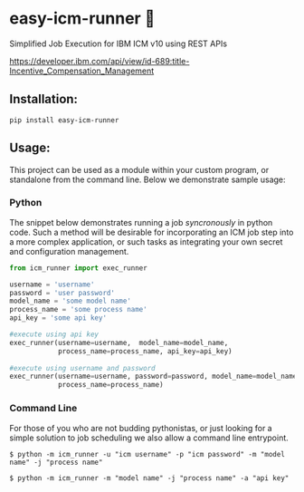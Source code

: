 # easy-icm-runner :rocket:
Simplified Job Execution for IBM ICM v10 using REST APIs

https://developer.ibm.com/api/view/id-689:title-Incentive_Compensation_Management

## Installation:
```
pip install easy-icm-runner
```

## Usage:
This project can be used as a module within your custom program, or standalone from the command line.  Below we demonstrate sample usage:

### Python

The snippet below demonstrates running a job _syncronously_ in python code.  Such a method will be desirable for incorporating an ICM job step into a more complex application, or such tasks as integrating your own secret and configuration management.
```python
from icm_runner import exec_runner

username = 'username'
password = 'user password'
model_name = 'some model name'
process_name = 'some process name'
api_key = 'some api key'

#execute using api key
exec_runner(username=username,  model_name=model_name,
            process_name=process_name, api_key=api_key)
            
#execute using username and password
exec_runner(username=username, password=password, model_name=model_name,
            process_name=process_name)

```

### Command Line
For those of you who are not budding pythonistas, or just looking for a simple solution to job scheduling we also allow a command line entrypoint.   
```text
$ python -m icm_runner -u "icm username" -p "icm password" -m "model name" -j "process name"

$ python -m icm_runner -m "model name" -j "process name" -a "api key"
```
